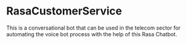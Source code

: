 # RasaCustomerService
This is a conversational bot that can be used in the telecom sector for automating the voice bot process with the help of this Rasa Chatbot.
